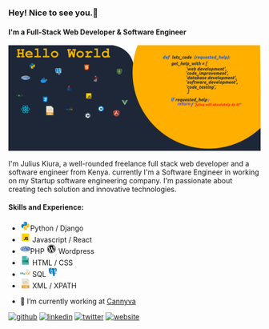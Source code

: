 ### Hey! Nice to see you.👋
#### I'm a Full-Stack Web Developer & Software Engineer
![Full-Stack Web Developer & Software Engineer](https://github.com/juliuskiura/juliuskiura/blob/main/banner.png)

I'm Julius Kiura, a well-rounded freelance full stack web developer and a software engineer from Kenya. currently I'm a Software Engineer in working on my Startup software engineering company. I'm passionate about creating tech solution and innovative technologies.

#### Skills and Experience: 
* <img src='https://github.com/juliuskiura/juliuskiura/blob/main/python.gif' height="20">Python / Django
* <img src ='https://github.com/juliuskiura/juliuskiura/blob/main/javascript.gif' height="20"> Javascript / React
* <img src='https://github.com/juliuskiura/juliuskiura/blob/main/php.png' height="20">PHP <img src='https://github.com/juliuskiura/juliuskiura/blob/main/wordpress.gif' height="20"> Wordpress
* <img src='https://github.com/juliuskiura/juliuskiura/blob/main/html.gif' height="20"> HTML / CSS 
* <img src='https://github.com/juliuskiura/juliuskiura/blob/main/mysql.png' height="20"> SQL <img src='https://github.com/juliuskiura/juliuskiura/blob/main/postgresql.png' height="20">
* <img src='https://github.com/juliuskiura/juliuskiura/blob/main/xml.png' height="20"> XML / XPATH 

- 🔭 I’m currently working at <a href="https://cannyva.com">Cannyva</a>


[<img src='https://cdn.jsdelivr.net/npm/simple-icons@3.0.1/icons/github.svg' alt='github' height='40'>](https://github.com/https://github.com/juliuskiura)  [<img src='https://cdn.jsdelivr.net/npm/simple-icons@3.0.1/icons/linkedin.svg' alt='linkedin' height='40'>](https://www.linkedin.com/in/https://www.linkedin.com/in/julius-k-a38b92b6//)  [<img src='https://cdn.jsdelivr.net/npm/simple-icons@3.0.1/icons/twitter.svg' alt='twitter' height='40'>](https://twitter.com/https://twitter.com/jwkiura)  [<img src='https://cdn.jsdelivr.net/npm/simple-icons@3.0.1/icons/icloud.svg' alt='website' height='40'>](https://cannyva.com/)  

